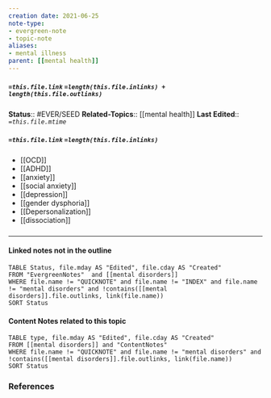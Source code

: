 ```yaml
---
creation date: 2021-06-25
note-type: 
- evergreen-note
- topic-note
aliases:
- mental illness
parent: [[mental health]]
---
```

 
##### `=this.file.link` `=length(this.file.inlinks) + length(this.file.outlinks)`

**Status**:: #EVER/SEED
**Related-Topics**:: [[mental health]]
**Last Edited**:: *`=this.file.mtime`*
##### `=this.file.link` `=length(this.file.inlinks)` 
- [[OCD]]
- [[ADHD]]
- [[anxiety]]
- [[social anxiety]]
- [[depression]]
- [[gender dysphoria]]
- [[Depersonalization]]
- [[dissociation]]

### <hr class="dataviews"/>

#### Linked notes not in the outline
```dataview
TABLE Status, file.mday AS "Edited", file.cday AS "Created"
FROM "EvergreenNotes"  and [[mental disorders]]
WHERE file.name != "QUICKNOTE" and file.name != "INDEX" and file.name != "mental disorders" and !contains([[mental disorders]].file.outlinks, link(file.name))
SORT Status
```

#### Content Notes related to this topic
```dataview
TABLE type, file.mday AS "Edited", file.cday AS "Created"
FROM [[mental disorders]] and "ContentNotes"
WHERE file.name != "QUICKNOTE" and file.name != "mental disorders" and !contains([[mental disorders]].file.outlinks, link(file.name))
SORT Status
```

### References